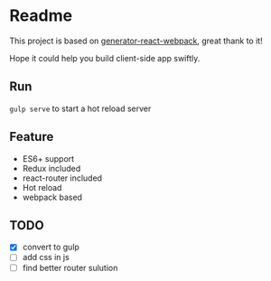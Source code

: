 # Readme 

This project is based on [generator-react-webpack](https://github.com/newtriks/generator-react-webpack), great thank to it!

Hope it could help you build client-side app swiftly.

## Run

`gulp serve` to start a hot reload server

## Feature

- ES6+ support
- Redux included
- react-router included
- Hot reload
- webpack based

## TODO

- [x] convert to gulp
- [ ] add css in js
- [ ] find better router sulution
